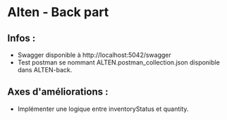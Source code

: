 # Alten - Back part

## Infos :
 - Swagger disponible à http://localhost:5042/swagger
 - Test postman se nommant ALTEN.postman_collection.json disponible dans ALTEN-back.

## Axes d'améliorations : 
 - Implémenter une logique entre inventoryStatus et quantity.
